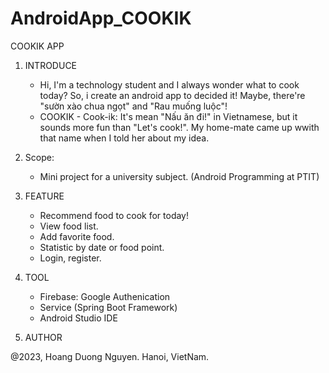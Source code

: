 # AndroidApp_COOKIK
COOKIK APP

1. INTRODUCE
    - Hi, I'm a technology student and 
    I always wonder what to cook today? 
    So, i create an android app to decided it! 
    Maybe, there're "sườn xào chua ngọt" and "Rau muống luộc"!
    - COOKIK - Cook-ik: It's mean "Nấu ăn đi!" in Vietnamese, but it sounds more fun than "Let's cook!". My home-mate came up wwith that name when I told her about my idea. 

2. Scope:
    - Mini project for a university subject. 
    (Android Programming at PTIT)

3. FEATURE
    - Recommend food to cook for today!
    - View food list.
    - Add favorite food.
    - Statistic by date or food point.
    - Login, register.

4. TOOL
    - Firebase: Google Authenication
    - Service (Spring Boot Framework)
    - Android Studio IDE

5. AUTHOR

@2023,
Hoang Duong Nguyen.
Hanoi, VietNam.
